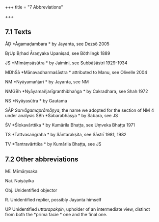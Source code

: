 +++
title = "7 Abbreviations"

+++

## 7.1 Texts

ĀḌ *Āgamaḍambara * by Jayanta, see Dezső 2005

BṛUp Bṛhad Āraṇyaka Upaniṣad, see Böthlingk 1889

JS *Mīmāṃsāsūtra * by Jaimini, see Subbāśāstrī 1929-1934

MDhŚā *Mānavadharmaśāstra * attributed to Manu, see Olivelle 2004

NM *Nyāyamañjarī * by Jayanta, see NM

NMGBh *Nyāyamañjarīgranthibhaṅga * by Cakradhara, see Shah 1972

NS *Nyāyasūtra * by Gautama

SĀP *Sarvāgamaprāmāṇya*, the name we adopted for the section of NM 4 under analysis ŚBh *Śābarabhāṣya * by Śabara, see JS

ŚV *Ślokavārttika * by Kumārila Bhaṭṭa, see Uṃveka Bhaṭṭa 1971

TS *Tattvasaṅgraha * by Śāntarakṣita, see Śāstrī 1981, 1982

TV *Tantravārttika * by Kumārila Bhaṭṭa, see JS

## 7.2 Other abbreviations

Mī. Mīmāṃsaka

Nai. Naiyāyika

Obj. Unidentified objector

R. Unidentified replier, possibly Jayanta himself

UP Unidentified *uttarapakṣin*, upholder of an intermediate view, distinct from both the *prima facie * one and the final one. 
